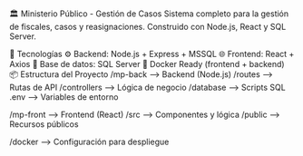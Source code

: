 🏛️ Ministerio Público - Gestión de Casos
Sistema completo para la gestión de fiscales, casos y reasignaciones. Construido con Node.js, React y SQL Server.

🚀 Tecnologías
⚙️ Backend: Node.js + Express + MSSQL
🌐 Frontend: React + Axios
🐘 Base de datos: SQL Server
🐳 Docker Ready (frontend + backend)
📦 Estructura del Proyecto
/mp-back --> Backend (Node.js) /routes --> Rutas de API /controllers --> Lógica de negocio /database --> Scripts SQL .env --> Variables de entorno

/mp-front --> Frontend (React) /src --> Componentes y lógica /public --> Recursos públicos

/docker --> Configuración para despliegue
